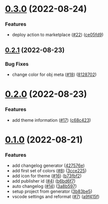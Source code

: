 # [0.3.0](https://github.com/beardedvikingdev/beardedviking-vscode-theme/compare/v0.2.1...v0.3.0) (2022-08-24)


### Features

* deploy action to marketplace ([#22](https://github.com/beardedvikingdev/beardedviking-vscode-theme/issues/22)) ([ce05fd9](https://github.com/beardedvikingdev/beardedviking-vscode-theme/commit/ce05fd968ff4b57f9f67da7d8736db8b51978c2c))



## [0.2.1](https://github.com/beardedvikingdev/beardedviking-vscode-theme/compare/v0.2.0...v0.2.1) (2022-08-23)


### Bug Fixes

* change color for obj meta ([#18](https://github.com/beardedvikingdev/beardedviking-vscode-theme/issues/18)) ([8128702](https://github.com/beardedvikingdev/beardedviking-vscode-theme/commit/8128702c403dae19e337b04ad233e59fe8e0c485))



# [0.2.0](https://github.com/beardedvikingdev/beardedviking-vscode-theme/compare/v0.1.0...v0.2.0) (2022-08-23)


### Features

* add theme information ([#17](https://github.com/beardedvikingdev/beardedviking-vscode-theme/issues/17)) ([c68c423](https://github.com/beardedvikingdev/beardedviking-vscode-theme/commit/c68c4238f5a6b95532e52d11021fb28fb5b29c0d))



# [0.1.0](https://github.com/beardedvikingdev/beardedviking-vscode-theme/compare/3b83be5060d35de03bc3ec543d152ea2ccf9cad4...v0.1.0) (2022-08-21)


### Features

* add changelog generator ([427576e](https://github.com/beardedvikingdev/beardedviking-vscode-theme/commit/427576e93f7f6062616a7f3ca4ddd26ca52e57bf))
* add first set of colors ([#8](https://github.com/beardedvikingdev/beardedviking-vscode-theme/issues/8)) ([3cce225](https://github.com/beardedvikingdev/beardedviking-vscode-theme/commit/3cce225bc48630d465463eba8a9f902288abd116))
* add icon for theme ([#16](https://github.com/beardedvikingdev/beardedviking-vscode-theme/issues/16)) ([b73fbf2](https://github.com/beardedvikingdev/beardedviking-vscode-theme/commit/b73fbf2b1a12144a5f73972f0f341d6ae685ea10))
* add publisher id ([#4](https://github.com/beardedvikingdev/beardedviking-vscode-theme/issues/4)) ([b6bd6f7](https://github.com/beardedvikingdev/beardedviking-vscode-theme/commit/b6bd6f7c55218c440b27712d2a148845d126d1f3))
* auto changelog ([#14](https://github.com/beardedvikingdev/beardedviking-vscode-theme/issues/14)) ([3a8b597](https://github.com/beardedvikingdev/beardedviking-vscode-theme/commit/3a8b597338703443c86464654976ab2073b52b18))
* setup project from generator ([3b83be5](https://github.com/beardedvikingdev/beardedviking-vscode-theme/commit/3b83be5060d35de03bc3ec543d152ea2ccf9cad4))
* vscode settings and reformat ([#7](https://github.com/beardedvikingdev/beardedviking-vscode-theme/issues/7)) ([a9f415f](https://github.com/beardedvikingdev/beardedviking-vscode-theme/commit/a9f415fa05e141e4bc8a42c7985287e26c6646d1))



